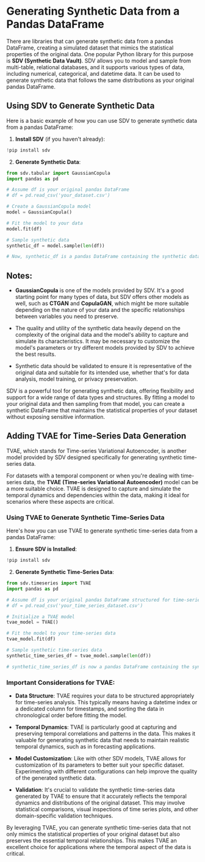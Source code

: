 # Generating Synthetic Data from a Pandas DataFrame

There are libraries that can generate synthetic data from a pandas DataFrame, creating a simulated dataset that mimics the statistical properties of the original data. One popular Python library for this purpose is **SDV (Synthetic Data Vault)**. SDV allows you to model and sample from multi-table, relational databases, and it supports various types of data, including numerical, categorical, and datetime data. It can be used to generate synthetic data that follows the same distributions as your original pandas DataFrame.

## Using SDV to Generate Synthetic Data

Here is a basic example of how you can use SDV to generate synthetic data from a pandas DataFrame:

1. **Install SDV** (if you haven't already):
```python
!pip install sdv
```

2. **Generate Synthetic Data**:
```python
from sdv.tabular import GaussianCopula
import pandas as pd

# Assume df is your original pandas DataFrame
# df = pd.read_csv('your_dataset.csv')

# Create a GaussianCopula model
model = GaussianCopula()

# Fit the model to your data
model.fit(df)

# Sample synthetic data
synthetic_df = model.sample(len(df))

# Now, synthetic_df is a pandas DataFrame containing the synthetic data
```

## Notes:

- **GaussianCopula** is one of the models provided by SDV. It's a good starting point for many types of data, but SDV offers other models as well, such as **CTGAN** and **CopulaGAN**, which might be more suitable depending on the nature of your data and the specific relationships between variables you need to preserve.

- The quality and utility of the synthetic data heavily depend on the complexity of the original data and the model's ability to capture and simulate its characteristics. It may be necessary to customize the model's parameters or try different models provided by SDV to achieve the best results.

- Synthetic data should be validated to ensure it is representative of the original data and suitable for its intended use, whether that's for data analysis, model training, or privacy preservation.

SDV is a powerful tool for generating synthetic data, offering flexibility and support for a wide range of data types and structures. By fitting a model to your original data and then sampling from that model, you can create a synthetic DataFrame that maintains the statistical properties of your dataset without exposing sensitive information.

## Adding TVAE for Time-Series Data Generation

TVAE, which stands for Time-series Variational Autoencoder, is another model provided by SDV designed specifically for generating synthetic time-series data.

For datasets with a temporal component or when you're dealing with time-series data, the **TVAE (Time-series Variational Autoencoder)** model can be a more suitable choice. TVAE is designed to capture and simulate the temporal dynamics and dependencies within the data, making it ideal for scenarios where these aspects are critical.

### Using TVAE to Generate Synthetic Time-Series Data

Here's how you can use TVAE to generate synthetic time-series data from a pandas DataFrame:

1. **Ensure SDV is Installed**:
```python
!pip install sdv
```

2. **Generate Synthetic Time-Series Data**:
```python
from sdv.timeseries import TVAE
import pandas as pd

# Assume df is your original pandas DataFrame structured for time-series analysis
# df = pd.read_csv('your_time_series_dataset.csv')

# Initialize a TVAE model
tvae_model = TVAE()

# Fit the model to your time-series data
tvae_model.fit(df)

# Sample synthetic time-series data
synthetic_time_series_df = tvae_model.sample(len(df))

# synthetic_time_series_df is now a pandas DataFrame containing the synthetic time-series data
```

### Important Considerations for TVAE:

- **Data Structure**: TVAE requires your data to be structured appropriately for time-series analysis. This typically means having a datetime index or a dedicated column for timestamps, and sorting the data in chronological order before fitting the model.

- **Temporal Dynamics**: TVAE is particularly good at capturing and preserving temporal correlations and patterns in the data. This makes it valuable for generating synthetic data that needs to maintain realistic temporal dynamics, such as in forecasting applications.

- **Model Customization**: Like with other SDV models, TVAE allows for customization of its parameters to better suit your specific dataset. Experimenting with different configurations can help improve the quality of the generated synthetic data.

- **Validation**: It's crucial to validate the synthetic time-series data generated by TVAE to ensure that it accurately reflects the temporal dynamics and distributions of the original dataset. This may involve statistical comparisons, visual inspections of time series plots, and other domain-specific validation techniques.

By leveraging TVAE, you can generate synthetic time-series data that not only mimics the statistical properties of your original dataset but also preserves the essential temporal relationships. This makes TVAE an excellent choice for applications where the temporal aspect of the data is critical.